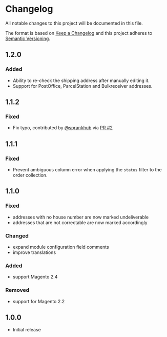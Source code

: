 # Changelog
All notable changes to this project will be documented in this file.

The format is based on [Keep a Changelog](http://keepachangelog.com/en/1.0.0/)
and this project adheres to [Semantic Versioning](http://semver.org/spec/v2.0.0.html).

## 1.2.0

### Added

- Ability to re-check the shipping address after manually editing it.
- Support for PostOffice, ParcelStation and Bulkreceiver addresses.

## 1.1.2

### Fixed

- Fix typo, contributed by [@sprankhub](https://github.com/sprankhub) via [PR #2](https://github.com/netresearch/deutschepost-module-addressfactory-m2/pull/2)

## 1.1.1

### Fixed

- Prevent ambiguous column error when applying the `status` filter to the order collection.

## 1.1.0

### Fixed

- addresses with no house number are now marked undeliverable
- addresses that are not correctable are now marked accordingly

### Changed

- expand module configuration field comments
- improve translations

### Added

- support Magento 2.4

### Removed

- support for Magento 2.2

## 1.0.0

- Initial release
